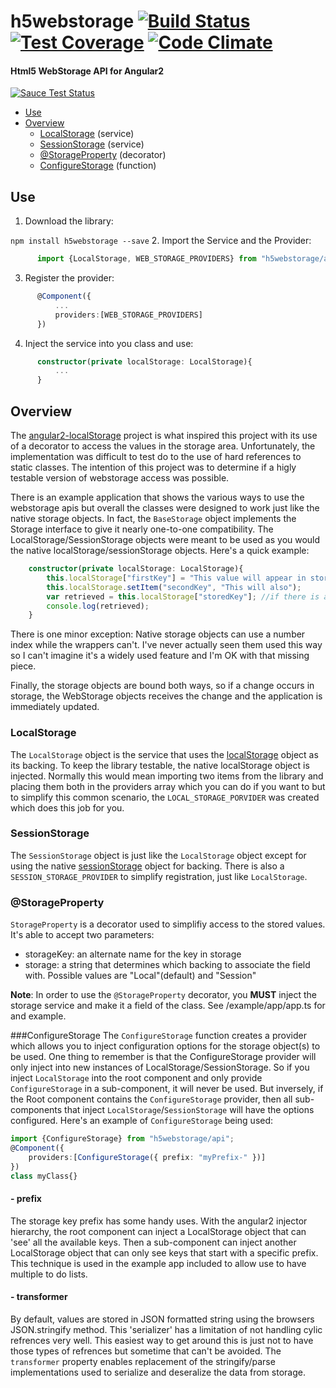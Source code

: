 # h5webstorage [![Build Status][]][bsl] [![Test Coverage][]][tcl] [![Code Climate][]][ccl] 
#### Html5 WebStorage API for Angular2
[![Sauce Test Status](https://saucelabs.com/browser-matrix/SirDarquan.svg)](https://saucelabs.com/u/SirDarquan)
- [Use](#use)
- [Overview](#overview)
  - [LocalStorage](#localstorage) (service)
  - [SessionStorage](#sessionstorage) (service)
  - [@StorageProperty](#storageproperty) (decorator)
  - [ConfigureStorage](#configurestorage) (function)
  
## Use
1. Download the library:

  `npm install h5webstorage --save`	
2.  Import the Service and the Provider:

  ```typescript
		import {LocalStorage, WEB_STORAGE_PROVIDERS} from "h5webstorage/api";
  ```
3. Register the provider:

  ```typescript
		@Component({
			...
			providers:[WEB_STORAGE_PROVIDERS]	
		})
  ```
4. Inject the service into you class and use:

  ```typescript
		constructor(private localStorage: LocalStorage){
			...	
		}
  ```
		
## Overview
The [angular2-localStorage][] project is what inspired this project with
its use of a decorator to access the values in the storage area. 
Unfortunately, the implementation was difficult to test do to the use of
hard references to static classes. The intention of this project was to 
determine if a higly testable version of webstorage access was possible.

There is an example application that shows the various ways to use the 
webstorage apis but overall the classes were designed to work just like
the native storage objects. In fact, the `BaseStorage` object implements
the Storage interface to give it nearly one-to-one compatibility. The 
LocalStorage/SessionStorage objects were meant to be used as you would the native
localStorage/sessionStorage objects. Here's a quick example:
```typescript
	constructor(private localStorage: LocalStorage){
		this.localStorage["firstKey"] = "This value will appear in storage";
		this.localStorage.setItem("secondKey", "This will also");
		var retrieved = this.localStorage["storedKey"]; //if there is a value in storage it would be retrieved
		console.log(retrieved); 	
	}
```
There is one minor exception: Native storage objects can use a number index
while the wrappers can't. I've never actually seen them used this way so I
can't imagine it's a widely used feature and I'm OK with that missing piece.

Finally, the storage objects are bound both ways, so if a change occurs in
storage, the WebStorage objects receives the change and the application is
immediately updated.
 

### LocalStorage
The `LocalStorage` object is the service that uses the [localStorage][] object
as its backing. To keep the library testable, the native localStorage object
is injected. Normally this would mean importing two items from the library
and placing them both in the providers array which you can do if you 
want to but to simplify this common scenario, the `LOCAL_STORAGE_PORVIDER`
was created which does this job for you.

### SessionStorage
The `SessionStorage` object is just like the `LocalStorage` object except
for using the native [sessionStorage][] object for backing. There is also a
`SESSION_STORAGE_PROVIDER` to simplify registration, just like `LocalStorage`.

### @StorageProperty
`StorageProperty` is a decorator used to simplifiy access to the stored values.
It's able to accept two parameters:
- storageKey: an alternate name for the key in storage
- storage: a string that determines which backing to associate the field with.
	Possible values are "Local"(default) and "Session"

**Note**: In order to use the `@StorageProperty` decorator, you **MUST**
inject the storage service and make it a field of the class. See /example/app/app.ts
for and example.

###ConfigureStorage
The `ConfigureStorage` function creates a provider which allows you to 
inject configuration options for the storage object(s) to be used. 
One thing to remember is that the ConfigureStorage provider will only 
inject into new instances of LocalStorage/SessionStorage. So if you inject 
`LocalStorage` into the root component and only provide `ConfigureStorage`
in a sub-component, it will never be used. But inversely, if the Root
component contains the `ConfigureStorage` provider, then all sub-components
that inject `LocalStorage`/`SessionStorage` will have the options configured.
Here's an example of `ConfigureStorage` being used:
```typescript
import {ConfigureStorage} from "h5webstorage/api";
@Component({
	providers:[ConfigureStorage({ prefix: "myPrefix-" })]	
})
class myClass{}
```

#### - prefix
The storage key prefix has some handy uses. With the angular2
injector hierarchy, the root component can inject a LocalStorage object
that can 'see' all the available keys. Then a sub-component can inject
another LocalStorage object that can only see keys that start with a
specific prefix. This technique is used in the example app included to
allow use to have multiple to do lists.

#### - transformer
By default, values are stored in JSON formatted string using the browsers
JSON.stringify method. This 'serializer' has a limitation of not handling
cylic refrences very well. This easiest way to get around this is just not
to have those types of refrences but sometime that can't be avoided. The
`transformer` property enables replacement of the stringify/parse implementations
used to serialize and deseralize the data from storage.

[angular2-localStorage]: https://github.com/marcj/angular2-localStorage
[localStorage]: https://developer.mozilla.org/en-US/docs/Web/API/Window/localStorage
[sessionStorage]: https://developer.mozilla.org/en-US/docs/Web/API/Window/sessionStorage
[Test Coverage]: https://codeclimate.com/github/SirDarquan/h5webstorage/badges/coverage.svg
[tcl]: https://codeclimate.com/github/SirDarquan/h5webstorage/coverage
[Build Status]: https://travis-ci.org/SirDarquan/h5webstorage.svg?branch=master
[bsl]: https://travis-ci.org/SirDarquan/h5webstorage
[Code Climate]: https://codeclimate.com/github/SirDarquan/h5webstorage/badges/gpa.svg
[ccl]: https://codeclimate.com/github/SirDarquan/h5webstorage